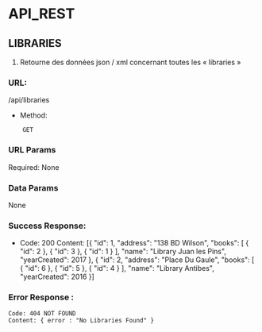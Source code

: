 # API_REST

## LIBRARIES

1) Retourne des données json / xml concernant toutes les  « libraries »

### URL:
/api/libraries
- Method:
``` 
	GET
``` 
### URL Params
Required:
None

### Data Params
None

### Success Response:
- Code: 200 
	Content: 
		[{
            "id": 1,
            "address": "138 BD Wilson",
            "books": [
                {
                  "id": 2
                },
                {
                 "id": 3
                },
                {
                 "id": 1
                }
            ],
            "name": "Library Juan les Pins",
            "yearCreated": 2017
        },
        {
            "id": 2,
            "address": "Place Du Gaule",
            "books": [
                {
                  "id": 6
                },
                {
                  "id": 5
                },
                {
                  "id": 4
                }
            ],
            "name": "Library Antibes",
            "yearCreated": 2016
        }]

### Error Response :
	Code: 404 NOT FOUND 
	Content: { error : "No Libraries Found" }

